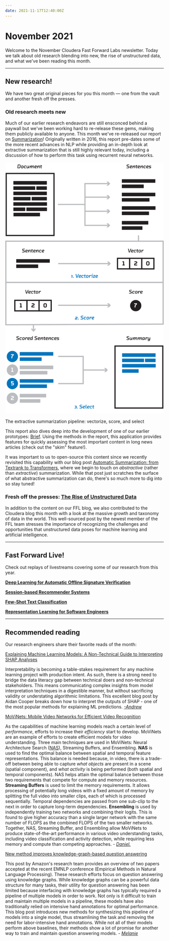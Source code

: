 ```yaml
---
date: 2021-11-17T12:40:00Z
---
```


# November 2021

Welcome to the November Cloudera Fast Forward Labs newsletter. Today we talk about old research blending into new, the rise of unstructured data, and what we've been reading this month. 

---

## New research!

We have two great original pieces for you this month — one from the vault and another fresh off the presses.

### Old research meets new

Much of our earlier research endeavors are still ensconced behind a paywall but we've been working hard to re-release these gems, making them publicly available to anyone. This month we've re-released our report on [Summarization](https://summarization.fastforwardlabs.com/)! Originally written in 2016, this report pre-dates some of the more recent advances in NLP while providing an in-depth look at extractive summarization that is still highly relevant today, including a discussion of how to perform this task using recurrent neural networks. 

![The extractive summarization pipeline: vectorize, score, and select.](/images/hugo/extractive_summarization_pipeline-1637184569.png)

The extractive summarization pipeline: vectorize, score, and select

This report also dives deep into the development of one of our earlier prototypes: [Brief](http://fastforwardlabs.github.io/brief/). Using the methods in the report, this application provides features for quickly assessing the most important content in long news articles (check out the "skim" feature!). 

It was important to us to open-source this content since we recently revisited this capability with our blog post [Automatic Summarization: from Textrank to Transformers](https://blog.fastforwardlabs.com/2021/09/22/automatic-summarization-from-textrank-to-transformers.html), where we begin to touch on *abstractive* (rather than *extractive*) summarization. While that post just scratches the surface of what abstractive summarization can do, there's so much more to dig into so stay tuned! 

### Fresh off the presses: [The Rise of Unstructured Data](https://blog.cloudera.com/the-rise-of-unstructured-data/)

In addition to the content on our FFL blog, we also contributed to the Cloudera blog this month with a look at the massive growth and taxonomy of data in the world. This well-sourced post by the newest member of the FFL team stresses the importance of recognizing the challenges and opportunities that unstructured data poses for machine learning and artificial intelligence. 

---

## Fast Forward Live!

Check out replays of livestreams covering some of our research from this year.

[**Deep Learning for Automatic Offline Signature Verification**](https://youtu.be/7_MlFxyPYSg)

[**Session-based Recommender Systems**](https://www.youtube.com/watch?v=JoRx6udpnbI)

[**Few-Shot Text Classification**](https://youtu.be/oLFqTj5FcEA)

**[Representation Learning for Software Engineers](https://youtu.be/o4gQLVzIm5U)**

---

## Recommended reading

Our research engineers share their favorite reads of the month:

[Explaining Machine Learning Models: A Non-Technical Guide to Interpreting SHAP Analyses](https://www.aidancooper.co.uk/a-non-technical-guide-to-interpreting-shap-analyses/)

Interpretability is becoming a table-stakes requirement for any machine learning project with production intent. As such, there is a strong need to bridge the data literacy gap between technical doers and non-technical stakeholders. This means communicating complex insights from model interpretation techniques in a digestible manner, but without sacrificing validity or understating algorithmic limitations. This excellent blog post by Aidan Cooper breaks down how to interpret the outputs of SHAP - one of the most popular methods for explaining ML predictions. *[-Andrew](https://twitter.com/andrewrreed)*

[MoViNets: Mobile Video Networks for Efficient Video Recognition](https://arxiv.org/abs/2103.11511)

As the capabilities of machine learning models reach a certain level of *performance*, efforts to increase their *efficiency* start to develop. MoViNets are an example of efforts to create efficient models for video understanding. Three main techniques are used in MoViNets: Neural Architecture Search ([NAS](https://en.wikipedia.org/wiki/Neural_architecture_search)), Streaming Buffers, and Ensembling. **NAS** is used to find the optimal balance between spatial and temporal feature representations. This balance is needed because, in video, there is a trade-off between being able to capture *what objects* are present in a scene (spatial component), and *what activity* is being performed (both spatial and temporal components). NAS helps attain the optimal balance between those two requirements that compete for compute and memory resources. **Streaming Buffers** is used to limit the memory requirements. It allows processing of potentially long videos with a fixed amount of memory by splitting the full video into smaller clips, each of which is processed sequentially. Temporal dependencies are passed from one sub-clip to the next in order to capture long-term dependencies. **Ensembling** is used by independently training two networks and combining their logits. This is found to give higher accuracy than a single larger network with the same number of FLOPS as the combined FLOPS of the two smaller networks. Together, NAS, Streaming Buffer, and Ensembling allow MoViNets to produce state-of-the-art performance in various video understanding tasks, including video classification and activity detection, while requiring less memory and compute than competing approaches. - [*Daniel.*](https://uk.linkedin.com/in/daniel-valdez-balderas-9051323b)

[New method improves knowledge-graph-based question answering](https://www.amazon.science/blog/new-method-improves-knowledge-graph-based-question-answering)

This post by Amazon's research team provides an overview of two papers accepted at the recent EMNLP conference (Empirical Methods in Natural Language Processing). These research efforts focus on question answering using knowledge graphs. While knowledge graphs can be a powerful data structure for many tasks, their utility for question answering has been limited because interfacing with knowledge graphs has typically required a pipeline of multiple models in order to work.  Not only is it difficult to train and maintain multiple models in a pipeline,  these models have also traditionally relied on intensive hand annotations for optimal performance.  This blog post introduces new methods for synthesizing this pipeline of models into a single model, thus streamlining the task and removing the need for labor-intensive hand annotations. While not all of their models perform above baselines, their methods show a lot of promise for another way to train and maintain question answering models. - [*Melanie*](https://www.linkedin.com/in/melanierbeck/)